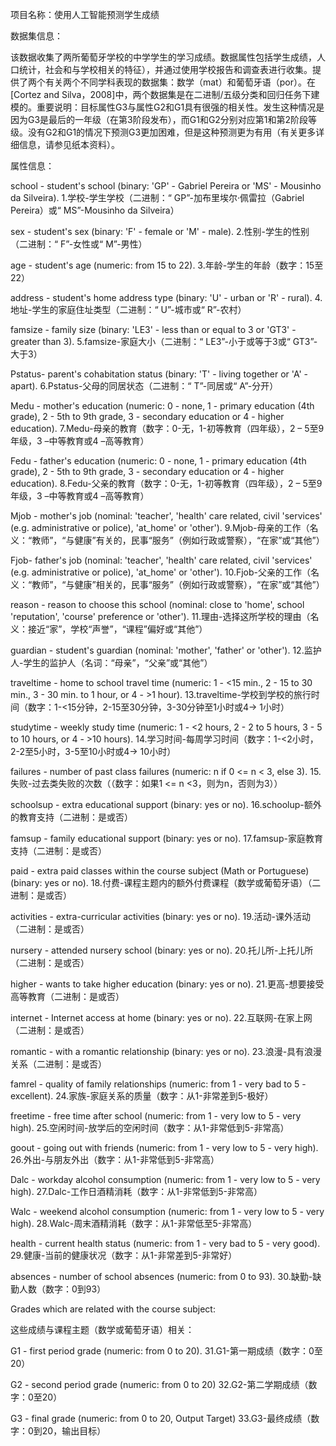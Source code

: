项目名称：使用人工智能预测学生成绩

数据集信息：

该数据收集了两所葡萄牙学校的中学学生的学习成绩。数据属性包括学生成绩，人口统计，社会和与学校相关的特征），并通过使用学校报告和调查表进行收集。提供了两个有关两个不同学科表现的数据集：数学（mat）和葡萄牙语（por）。在[Cortez and Silva，2008]中，两个数据集是在二进制/五级分类和回归任务下建模的。重要说明：目标属性G3与属性G2和G1具有很强的相关性。发生这种情况是因为G3是最后的一年级（在第3阶段发布），而G1和G2分别对应第1和第2阶段等级。没有G2和G1的情况下预测G3更加困难，但是这种预测更为有用（有关更多详细信息，请参见纸本资料）。

属性信息：

school - student's school (binary: 'GP' - Gabriel Pereira or 'MS' - Mousinho da Silveira).
1.学校-学生学校（二进制：“ GP”-加布里埃尔·佩雷拉（Gabriel Pereira）或“ MS”-Mousinho da Silveira）

sex - student's sex (binary: 'F' - female or 'M' - male).
2.性别-学生的性别（二进制：“ F”-女性或“ M”-男性）

age - student's age (numeric: from 15 to 22).
3.年龄-学生的年龄（数字：15至22）

address - student's home address type (binary: 'U' - urban or 'R' - rural).
4.地址-学生的家庭住址类型（二进制：“ U”-城市或“ R”-农村）

famsize - family size (binary: 'LE3' - less than or equal to 3 or 'GT3' - greater than 3).
5.famsize-家庭大小（二进制：“ LE3”-小于或等于3或“ GT3”-大于3）

Pstatus- parent's cohabitation status (binary: 'T' - living together or 'A' - apart).
6.Pstatus-父母的同居状态（二进制：“ T”-同居或“ A”-分开）

Medu - mother's education (numeric: 0 - none, 1 - primary education (4th grade), 2 - 5th to 9th grade, 3 - secondary education or 4 - higher education).
7.Medu-母亲的教育（数字：0-无，1-初等教育（四年级），2 – 5至9年级，3 –中等教育或4 –高等教育）

Fedu - father's education (numeric: 0 - none, 1 - primary education (4th grade), 2 - 5th to 9th grade, 3 - secondary education or 4 - higher education).
8.Fedu-父亲的教育（数字：0-无，1-初等教育（四年级），2 – 5至9年级，3 –中等教育或4 –高等教育）

Mjob - mother's job (nominal: 'teacher', 'health' care related, civil 'services' (e.g. administrative or police), 'at_home' or 'other').
9.Mjob-母亲的工作（名义：“教师”，“与健康”有关的，民事“服务”（例如行政或警察），“在家”或“其他”）

Fjob- father's job (nominal: 'teacher', 'health' care related, civil 'services' (e.g. administrative or police), 'at_home' or 'other').
10.Fjob-父亲的工作（名义：“教师”，“与健康”相关的，民事“服务”（例如行政或警察），“在家”或“其他”）

reason - reason to choose this school (nominal: close to 'home', school 'reputation', 'course' preference or 'other').
11.理由-选择这所学校的理由（名义：接近“家”，学校“声誉”，“课程”偏好或“其他”）

guardian - student's guardian (nominal: 'mother', 'father' or 'other').
12.监护人-学生的监护人（名词：“母亲”，“父亲”或“其他”）

traveltime - home to school travel time (numeric: 1 - <15 min., 2 - 15 to 30 min., 3 - 30 min. to 1 hour, or 4 - >1 hour).
13.traveltime-学校到学校的旅行时间（数字：1-<15分钟，2-15至30分钟，3-30分钟至1小时或4-> 1小时）

studytime - weekly study time (numeric: 1 - <2 hours, 2 - 2 to 5 hours, 3 - 5 to 10 hours, or 4 - >10 hours).
14.学习时间-每周学习时间（数字：1-<2小时，2-2至5小时，3-5至10小时或4-> 10小时）

failures - number of past class failures (numeric: n if 0 <= n < 3, else 3).
15.失败-过去类失败的次数（（数字：如果1 <= n <3，则为n，否则为3））

schoolsup - extra educational support (binary: yes or no).
16.schoolup-额外的教育支持（二进制：是或否）

famsup - family educational support (binary: yes or no).
17.famsup-家庭教育支持（二进制：是或否）

paid - extra paid classes within the course subject (Math or Portuguese) (binary: yes or no).
18.付费-课程主题内的额外付费课程（数学或葡萄牙语）（二进制：是或否）

activities - extra-curricular activities (binary: yes or no).
19.活动-课外活动（二进制：是或否）

nursery - attended nursery school (binary: yes or no).
20.托儿所-上托儿所（二进制：是或否）

higher - wants to take higher education (binary: yes or no).
21.更高-想要接受高等教育（二进制：是或否）

internet - Internet access at home (binary: yes or no).
22.互联网-在家上网（二进制：是或否）

romantic - with a romantic relationship (binary: yes or no).
23.浪漫-具有浪漫关系（二进制：是或否）

famrel - quality of family relationships (numeric: from 1 - very bad to 5 - excellent).
24.家族-家庭关系的质量（数字：从1-非常差到5-极好）

freetime - free time after school (numeric: from 1 - very low to 5 - very high).
25.空闲时间-放学后的空闲时间（数字：从1-非常低到5-非常高）

goout - going out with friends (numeric: from 1 - very low to 5 - very high).
26.外出-与朋友外出（数字：从1-非常低到5-非常高）

Dalc - workday alcohol consumption (numeric: from 1 - very low to 5 - very high).
27.Dalc-工作日酒精消耗（数字：从1-非常低到5-非常高）

Walc - weekend alcohol consumption (numeric: from 1 - very low to 5 - very high).
28.Walc-周末酒精消耗（数字：从1-非常低至5-非常高）

health - current health status (numeric: from 1 - very bad to 5 - very good).
29.健康-当前的健康状况（数字：从1-非常差到5-非常好）

absences - number of school absences (numeric: from 0 to 93).
30.缺勤-缺勤人数（数字：0到93）

Grades which are related with the course subject:

这些成绩与课程主题（数学或葡萄牙语）相关：

G1 - first period grade (numeric: from 0 to 20).
31.G1-第一期成绩（数字：0至20）

G2 - second period grade (numeric: from 0 to 20)
32.G2-第二学期成绩（数字：0至20）

G3 - final grade (numeric: from 0 to 20, Output Target)
33.G3-最终成绩（数字：0到20，输出目标）